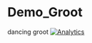 Demo_Groot
==========

dancing groot
[![Analytics](https://ga-beacon.appspot.com/UA-46589105-3/Demo_Groot)](https://github.com/igrigorik/ga-beacon)

